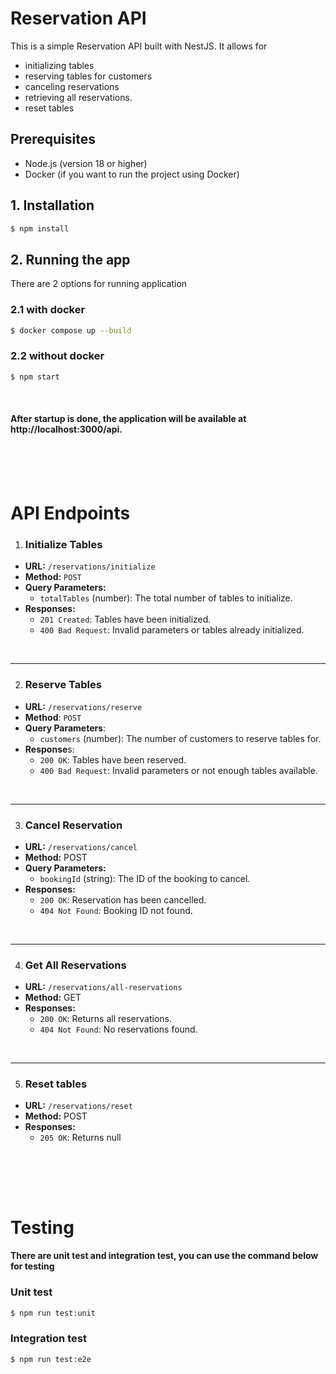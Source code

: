 # Reservation API
This is a simple Reservation API built with NestJS. It allows for 
- initializing tables
- reserving tables for customers
- canceling reservations
- retrieving all reservations.
- reset tables

## Prerequisites
- Node.js (version 18 or higher)
- Docker (if you want to run the project using Docker)

## 1. Installation

```bash
$ npm install
```

## 2. Running the app

There are 2 options for running application 

### 2.1 with docker
```bash
$ docker compose up --build
```

### 2.2 without docker
```bash
$ npm start
```


<br>

#### After startup is done, the application will be available at http://localhost:3000/api.

<br> 
<br> 
<br> 


# API Endpoints



1. ### Initialize Tables
- **URL:** `/reservations/initialize`
- **Method:** `POST`
- **Query Parameters:**
  - `totalTables` (number): The total number of tables to initialize.
- **Responses:**
  - `201 Created`: Tables have been initialized.
  - `400 Bad Request`: Invalid parameters or tables already initialized.

<br>

---

2. ### Reserve Tables 

- **URL:** `/reservations/reserve`
- **Method**: `POST`
- **Query Parameters**:
  - `customers` (number): The number of customers to reserve tables for.
- **Response**s:
  - `200 OK`: Tables have been reserved.
  - `400 Bad Request`: Invalid parameters or not enough tables available.

<br>

---

3. ### Cancel Reservation

- **URL:** `/reservations/cancel`
- **Method:** POST
- **Query Parameters:**
  - `bookingId` (string): The ID of the booking to cancel.
- **Responses:**
  - `200 OK`: Reservation has been cancelled.
  - `404 Not Found`: Booking ID not found.

<br>

---

4. ### Get All Reservations

- **URL:** `/reservations/all-reservations`
- **Method:** GET
- **Responses:**
  - `200 OK`: Returns all reservations.
  - `404 Not Found`: No reservations found.
<br>

---

5. ### Reset tables

- **URL:** `/reservations/reset`
- **Method:** POST
- **Responses:**
  - `205 OK`: Returns null
<br>

<br><br>

# Testing

#### There are unit test and integration test, you can use the command below for testing


### Unit test
```bash
$ npm run test:unit
```

### Integration test
```bash
$ npm run test:e2e
```

<br>

<br><br>